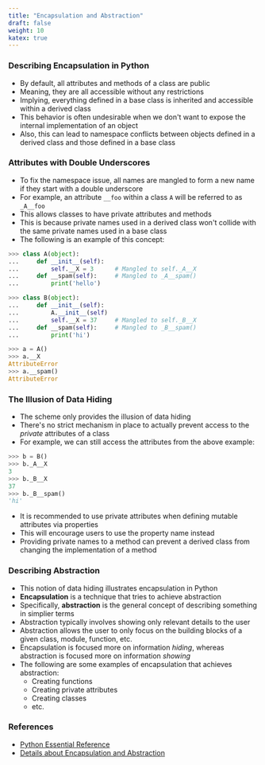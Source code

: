 ```yaml
---
title: "Encapsulation and Abstraction"
draft: false
weight: 10
katex: true
---
```


### Describing Encapsulation in Python
- By default, all attributes and methods of a class are public
- Meaning, they are all accessible without any restrictions
- Implying, everything defined in a base class is inherited and accessible within a derived class
- This behavior is often undesirable when we don't want to expose the internal implementation of an object
- Also, this can lead to namespace conflicts between objects defined in a derived class and those defined in a base class 

### Attributes with Double Underscores
- To fix the namespace issue, all names are mangled to form a new name if they start with a double underscore
- For example, an attribute `__foo` within a class `A` will be referred to as `_A__foo`
- This allows classes to have private attributes and methods
- This is because private names used in a derived class won't collide with the same private names used in a base class
- The following is an example of this concept:

```python
>>> class A(object):
...     def __init__(self):
...         self.__X = 3      # Mangled to self._A__X
...     def __spam(self):     # Mangled to _A__spam()
...         print('hello')

>>> class B(object):
...     def __init__(self):
...         A.__init__(self)
...         self.__X = 37     # Mangled to self._B__X
...     def __spam(self):     # Mangled to _B__spam()
...         print('hi')

>>> a = A()
>>> a.__X
AttributeError
>>> a.__spam()
AttributeError
```

### The Illusion of Data Hiding
- The scheme only provides the illusion of data hiding
- There's no strict mechanism in place to actually prevent access to the *private* attributes of a class
- For example, we can still access the attributes from the above example:

```python
>>> b = B()
>>> b._A__X
3
>>> b._B__X
37
>>> b._B__spam()
'hi'
```

- It is recommended to use private attributes when defining mutable attributes via properties
- This will encourage users to use the property name instead
- Providing private names to a method can prevent a derived class from changing the implementation of a method

### Describing Abstraction
- This notion of data hiding illustrates encapsulation in Python
- **Encapsulation** is a technique that tries to achieve abstraction
- Specifically, **abstraction** is the general concept of describing something in simplier terms
- Abstraction typically involves showing only relevant details to the user
- Abstraction allows the user to only focus on the building blocks of a given class, module, function, etc.
- Encapsulation is focused more on information *hiding*, whereas abstraction is focused more on information *showing*
- The following are some examples of encapsulation that achieves abstraction:
	- Creating functions
	- Creating private attributes
	- Creating classes
	- etc.

### References
- [Python Essential Reference](http://index-of.co.uk/Python/Python%20Essential%20Reference,%20Fourth%20Edition.pdf)
- [Details about Encapsulation and Abstraction](https://stackoverflow.com/a/8961062/12777044)
